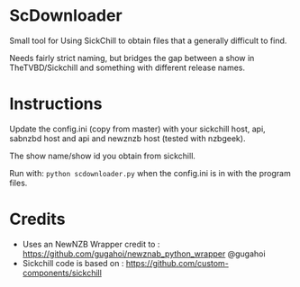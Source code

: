 # ScDownloader

Small tool for Using SickChill to obtain files that a generally difficult to find.

Needs fairly strict naming, but bridges the gap between a show in TheTVBD/Sickchill and something with different release names.

# Instructions

Update the config.ini (copy from master) with your sickchill host, api, sabnzbd host and api and newznzb host (tested with nzbgeek).

The show name/show id you obtain from sickchill.

Run with: 
```python scdownloader.py```
when the config.ini is in with the program files.


# Credits

* Uses an NewNZB Wrapper credit to : https://github.com/gugahoi/newznab_python_wrapper @gugahoi
* Sickchill code is based on : https://github.com/custom-components/sickchill 
